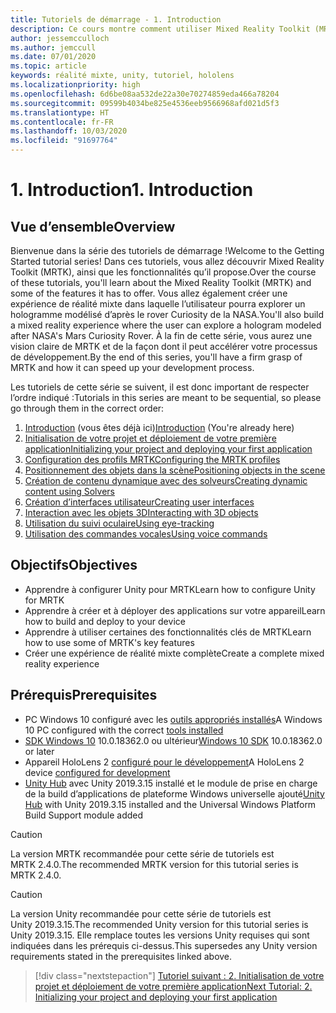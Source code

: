 ```yaml
---
title: Tutoriels de démarrage - 1. Introduction
description: Ce cours montre comment utiliser Mixed Reality Toolkit (MRTK) pour créer une application de réalité mixte à partir de rien.
author: jessemcculloch
ms.author: jemccull
ms.date: 07/01/2020
ms.topic: article
keywords: réalité mixte, unity, tutoriel, hololens
ms.localizationpriority: high
ms.openlocfilehash: 6d6be08aa532de22a30e70274859eda466a78204
ms.sourcegitcommit: 09599b4034be825e4536eeb9566968afd021d5f3
ms.translationtype: HT
ms.contentlocale: fr-FR
ms.lasthandoff: 10/03/2020
ms.locfileid: "91697764"
---
```

# <a name="1-introduction"></a><span data-ttu-id="f436f-105">1. Introduction</span><span class="sxs-lookup"><span data-stu-id="f436f-105">1. Introduction</span></span>

## <a name="overview"></a><span data-ttu-id="f436f-106">Vue d’ensemble</span><span class="sxs-lookup"><span data-stu-id="f436f-106">Overview</span></span>

<span data-ttu-id="f436f-107">Bienvenue dans la série des tutoriels de démarrage !</span><span class="sxs-lookup"><span data-stu-id="f436f-107">Welcome to the Getting Started tutorial series!</span></span> <span data-ttu-id="f436f-108">Dans ces tutoriels, vous allez découvrir Mixed Reality Toolkit (MRTK), ainsi que les fonctionnalités qu’il propose.</span><span class="sxs-lookup"><span data-stu-id="f436f-108">Over the course of these tutorials, you'll learn about the Mixed Reality Toolkit (MRTK) and some of the features it has to offer.</span></span> <span data-ttu-id="f436f-109">Vous allez également créer une expérience de réalité mixte dans laquelle l’utilisateur pourra explorer un hologramme modélisé d’après le rover Curiosity de la NASA.</span><span class="sxs-lookup"><span data-stu-id="f436f-109">You'll also build a mixed reality experience where the user can explore a hologram modeled after NASA's Mars Curiosity Rover.</span></span> <span data-ttu-id="f436f-110">À la fin de cette série, vous aurez une vision claire de MRTK et de la façon dont il peut accélérer votre processus de développement.</span><span class="sxs-lookup"><span data-stu-id="f436f-110">By the end of this series, you'll have a firm grasp of MRTK and how it can speed up your development process.</span></span>

<span data-ttu-id="f436f-111">Les tutoriels de cette série se suivent, il est donc important de respecter l’ordre indiqué :</span><span class="sxs-lookup"><span data-stu-id="f436f-111">Tutorials in this series are meant to be sequential, so please go through them in the correct order:</span></span>

1. <span data-ttu-id="f436f-112">[Introduction](mr-learning-base-01.md) (vous êtes déjà ici)</span><span class="sxs-lookup"><span data-stu-id="f436f-112">[Introduction](mr-learning-base-01.md) (You're already here)</span></span>
2. [<span data-ttu-id="f436f-113">Initialisation de votre projet et déploiement de votre première application</span><span class="sxs-lookup"><span data-stu-id="f436f-113">Initializing your project and deploying your first application</span></span>](mr-learning-base-02.md)
3. [<span data-ttu-id="f436f-114">Configuration des profils MRTK</span><span class="sxs-lookup"><span data-stu-id="f436f-114">Configuring the MRTK profiles</span></span>](mr-learning-base-03.md)
4. [<span data-ttu-id="f436f-115">Positionnement des objets dans la scène</span><span class="sxs-lookup"><span data-stu-id="f436f-115">Positioning objects in the scene</span></span>](mr-learning-base-04.md)
5. [<span data-ttu-id="f436f-116">Création de contenu dynamique avec des solveurs</span><span class="sxs-lookup"><span data-stu-id="f436f-116">Creating dynamic content using Solvers</span></span>](mr-learning-base-05.md)
6. [<span data-ttu-id="f436f-117">Création d’interfaces utilisateur</span><span class="sxs-lookup"><span data-stu-id="f436f-117">Creating user interfaces</span></span>](mr-learning-base-06.md)
7. [<span data-ttu-id="f436f-118">Interaction avec les objets 3D</span><span class="sxs-lookup"><span data-stu-id="f436f-118">Interacting with 3D objects</span></span>](mr-learning-base-07.md)
8. [<span data-ttu-id="f436f-119">Utilisation du suivi oculaire</span><span class="sxs-lookup"><span data-stu-id="f436f-119">Using eye-tracking</span></span>](mr-learning-base-08.md)
9. [<span data-ttu-id="f436f-120">Utilisation des commandes vocales</span><span class="sxs-lookup"><span data-stu-id="f436f-120">Using voice commands</span></span>](mr-learning-base-09.md)

## <a name="objectives"></a><span data-ttu-id="f436f-121">Objectifs</span><span class="sxs-lookup"><span data-stu-id="f436f-121">Objectives</span></span>

* <span data-ttu-id="f436f-122">Apprendre à configurer Unity pour MRTK</span><span class="sxs-lookup"><span data-stu-id="f436f-122">Learn how to configure Unity for MRTK</span></span>
* <span data-ttu-id="f436f-123">Apprendre à créer et à déployer des applications sur votre appareil</span><span class="sxs-lookup"><span data-stu-id="f436f-123">Learn how to build and deploy to your device</span></span>
* <span data-ttu-id="f436f-124">Apprendre à utiliser certaines des fonctionnalités clés de MRTK</span><span class="sxs-lookup"><span data-stu-id="f436f-124">Learn how to use some of MRTK's key features</span></span>
* <span data-ttu-id="f436f-125">Créer une expérience de réalité mixte complète</span><span class="sxs-lookup"><span data-stu-id="f436f-125">Create a complete mixed reality experience</span></span>

## <a name="prerequisites"></a><span data-ttu-id="f436f-126">Prérequis</span><span class="sxs-lookup"><span data-stu-id="f436f-126">Prerequisites</span></span>

* <span data-ttu-id="f436f-127">PC Windows 10 configuré avec les [outils appropriés installés](../../install-the-tools.md)</span><span class="sxs-lookup"><span data-stu-id="f436f-127">A Windows 10 PC configured with the correct [tools installed](../../install-the-tools.md)</span></span>
* <span data-ttu-id="f436f-128">[SDK Windows 10](https://developer.microsoft.com/windows/downloads/windows-10-sdk/) 10.0.18362.0 ou ultérieur</span><span class="sxs-lookup"><span data-stu-id="f436f-128">[Windows 10 SDK](https://developer.microsoft.com/windows/downloads/windows-10-sdk/) 10.0.18362.0 or later</span></span>
* <span data-ttu-id="f436f-129">Appareil HoloLens 2 [configuré pour le développement](../../platform-capabilities-and-apis/using-visual-studio.md#enabling-developer-mode)</span><span class="sxs-lookup"><span data-stu-id="f436f-129">A HoloLens 2 device [configured for development](../../platform-capabilities-and-apis/using-visual-studio.md#enabling-developer-mode)</span></span>
* <span data-ttu-id="f436f-130"><a href="https://docs.unity3d.com/Manual/GettingStartedInstallingHub.html" target="_blank">Unity Hub</a> avec Unity 2019.3.15 installé et le module de prise en charge de la build d’applications de plateforme Windows universelle ajouté</span><span class="sxs-lookup"><span data-stu-id="f436f-130"><a href="https://docs.unity3d.com/Manual/GettingStartedInstallingHub.html" target="_blank">Unity Hub</a> with Unity 2019.3.15 installed and the Universal Windows Platform Build Support module added</span></span>

> [!CAUTION]
> <span data-ttu-id="f436f-131">La version MRTK recommandée pour cette série de tutoriels est MRTK 2.4.0.</span><span class="sxs-lookup"><span data-stu-id="f436f-131">The recommended MRTK version for this tutorial series is MRTK 2.4.0.</span></span>

> [!CAUTION]
> <span data-ttu-id="f436f-132">La version Unity recommandée pour cette série de tutoriels est Unity 2019.3.15.</span><span class="sxs-lookup"><span data-stu-id="f436f-132">The recommended Unity version for this tutorial series is Unity 2019.3.15.</span></span> <span data-ttu-id="f436f-133">Elle remplace toutes les versions Unity requises qui sont indiquées dans les prérequis ci-dessus.</span><span class="sxs-lookup"><span data-stu-id="f436f-133">This supersedes any Unity version requirements stated in the prerequisites linked above.</span></span>

> [!div class="nextstepaction"]
> [<span data-ttu-id="f436f-134">Tutoriel suivant : 2. Initialisation de votre projet et déploiement de votre première application</span><span class="sxs-lookup"><span data-stu-id="f436f-134">Next Tutorial: 2. Initializing your project and deploying your first application</span></span>](mr-learning-base-02.md)

